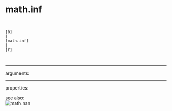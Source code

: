 # math.inf

```


[B]
|
[math.inf]
|
[F]

            
```
---
arguments:


---
properties:


see also:<br>
![math.nan]("img/object_math.nan.png")
